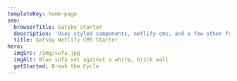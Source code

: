 ```yaml
---
templateKey: home-page
seo:
  browserTitle: Gatsby starter
  description: 'Uses styled components, netlify-cms, and a few other fun things.'
  title: Gatsby Netlify CMS Starter
hero:
  imgSrc: /img/sofa.jpg
  imgAlt: Blue sofa set against a white, brick wall
  getStarted: Break the Cycle
---
```

